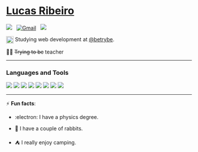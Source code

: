 
# [Lucas Ribeiro](lucasrb04.github.io)

 <a href="https://www.linkedin.com/in/lucasrb04/"><img src="https://img.shields.io/badge/linkedin%20-%230077B5.svg?&style=flat&logo=linkedin&logoColor=white"/></a> &nbsp;
  <a href="mailto:lucasrb04@gmail.com"><img alt="Gmail" src="https://img.shields.io/badge/Gmail-D14836?style=flat&logo=gmail&logoColor=white" /></a> &nbsp;
  <a href="https://instagram.com/lucasrb04"><img src="https://img.shields.io/badge/-@lucasbr04_-E4405F?style=flat&logo=Instagram&logoColor=white"/></a> &nbsp;

  <img align="center" alt="trybe" src="https://avatars2.githubusercontent.com/u/55410300?s=200&v=4" alt="trybe" width="20"/> Studying web development at [@betrybe](https://www.betrybe.com/).
  
  :teacher: <strike>Trying to be</strike> teacher
   

  ---
  
  ### Languages and Tools
  
![](https://img.shields.io/badge/Git-F05032?style=for-the-badge&logo=git&logoColor=white)
![](https://img.shields.io/badge/HTML5-E34F26?style=for-the-badge&logo=html5&logoColor=white)
![](https://img.shields.io/badge/CSS-239120?&style=for-the-badge&logo=css3&logoColor=white)
![](https://img.shields.io/badge/JavaScript-F7DF1E?style=for-the-badge&logo=javascript&logoColor=black)
![](https://img.shields.io/badge/React-20232A?style=for-the-badge&logo=react&logoColor=61DAFB)
![](https://img.shields.io/badge/Flutter-02569B?style=for-the-badge&logo=flutter&logoColor=white)
![](https://img.shields.io/badge/Redux-593D88?style=for-the-badge&logo=redux&logoColor=white)
![](https://img.shields.io/badge/Ubuntu-E95420?style=for-the-badge&logo=ubuntu&logoColor=white)
  
  
  ---
  
   
   
  
  ⚡ **Fun facts**:

- :electron: I have a physics degree.

- :rabbit: I have a couple of rabbits.

- :tent: I really enjoy camping.
